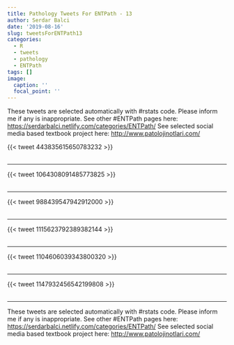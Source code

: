```yaml
---
title: Pathology Tweets For ENTPath - 13
author: Serdar Balci
date: '2019-08-16'
slug: tweetsForENTPath13
categories:
  - R
  - tweets
  - pathology
  - ENTPath
tags: []
image:
  caption: ''
  focal_point: ''
---
```



These tweets are selected automatically with #rstats code. Please inform me if any is inappropriate.
See other #ENTPath pages here: https://serdarbalci.netlify.com/categories/ENTPath/ 
See selected social media based textbook project here: http://www.patolojinotlari.com/

{{< tweet 443835615650783232 >}}
<br>
<br>
<hr>
{{< tweet 1064308091485773825 >}}
<br>
<br>
<hr>
{{< tweet 988439547942912000 >}}
<br>
<br>
<hr>
{{< tweet 1115623792389382144 >}}
<br>
<br>
<hr>
{{< tweet 1104606039343800320 >}}
<br>
<br>
<hr>
{{< tweet 1147932456542199808 >}}
<br>
<br>
<hr>


These tweets are selected automatically with #rstats code. Please inform me if any is inappropriate.
See other #ENTPath pages here: https://serdarbalci.netlify.com/categories/ENTPath/ 
See selected social media based textbook project here: http://www.patolojinotlari.com/

